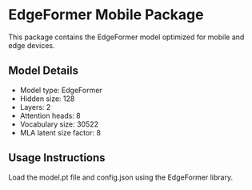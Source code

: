 # EdgeFormer Mobile Package

This package contains the EdgeFormer model optimized for mobile and edge devices.

## Model Details
- Model type: EdgeFormer
- Hidden size: 128
- Layers: 2
- Attention heads: 8
- Vocabulary size: 30522
- MLA latent size factor: 8

## Usage Instructions
Load the model.pt file and config.json using the EdgeFormer library.
    